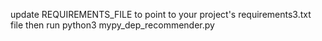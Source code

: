 update REQUIREMENTS_FILE to point to your project's requirements3.txt file
then run python3 mypy_dep_recommender.py

